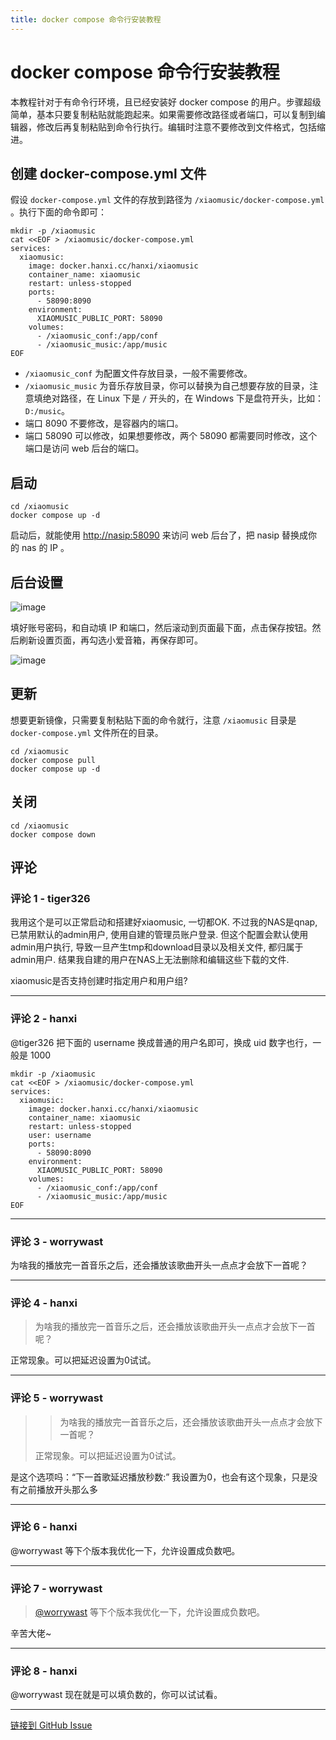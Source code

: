 ```yaml
---
title: docker compose 命令行安装教程
---
```


# docker compose 命令行安装教程

本教程针对于有命令行环境，且已经安装好 docker compose 的用户。步骤超级简单，基本只要复制粘贴就能跑起来。如果需要修改路径或者端口，可以复制到编辑器，修改后再复制粘贴到命令行执行。编辑时注意不要修改到文件格式，包括缩进。

## 创建 docker-compose.yml 文件

假设 `docker-compose.yml` 文件的存放到路径为 `/xiaomusic/docker-compose.yml` 。执行下面的命令即可：

```shell
mkdir -p /xiaomusic
cat <<EOF > /xiaomusic/docker-compose.yml
services:
  xiaomusic:
    image: docker.hanxi.cc/hanxi/xiaomusic
    container_name: xiaomusic
    restart: unless-stopped
    ports:
      - 58090:8090
    environment:
      XIAOMUSIC_PUBLIC_PORT: 58090
    volumes:
      - /xiaomusic_conf:/app/conf
      - /xiaomusic_music:/app/music
EOF
```

- `/xiaomusic_conf` 为配置文件存放目录，一般不需要修改。
- `/xiaomusic_music` 为音乐存放目录，你可以替换为自己想要存放的目录，注意填绝对路径，在 Linux 下是 `/` 开头的，在 Windows 下是盘符开头，比如： `D:/music`。
- 端口 8090 不要修改，是容器内的端口。
- 端口 58090 可以修改，如果想要修改，两个 58090 都需要同时修改，这个端口是访问 web 后台的端口。

## 启动

```shell
cd /xiaomusic
docker compose up -d
```

启动后，就能使用 <http://nasip:58090> 来访问 web 后台了，把 nasip 替换成你的 nas 的 IP 。

## 后台设置

![image](https://gproxy.hanxi.cc/proxy/user-attachments/assets/424c45af-6937-4fee-bb7d-855973ef0d5d)

填好账号密码，和自动填 IP 和端口，然后滚动到页面最下面，点击保存按钮。然后刷新设置页面，再勾选小爱音箱，再保存即可。

![image](https://gproxy.hanxi.cc/proxy/user-attachments/assets/c63c3ff1-3a80-4f47-971e-761eb9187ae0)


## 更新

想要更新镜像，只需要复制粘贴下面的命令就行，注意 `/xiaomusic` 目录是 `docker-compose.yml` 文件所在的目录。

```shell
cd /xiaomusic
docker compose pull
docker compose up -d
```

## 关闭

```shell
cd /xiaomusic
docker compose down
```

## 评论


### 评论 1 - tiger326

我用这个是可以正常启动和搭建好xiaomusic, 一切都OK.
不过我的NAS是qnap, 已禁用默认的admin用户, 使用自建的管理员账户登录.
但这个配置会默认使用admin用户执行, 导致一旦产生tmp和download目录以及相关文件, 都归属于admin用户.
结果我自建的用户在NAS上无法删除和编辑这些下载的文件.

xiaomusic是否支持创建时指定用户和用户组? 

---

### 评论 2 - hanxi

@tiger326 把下面的 username 换成普通的用户名即可，换成 uid 数字也行，一般是 1000 

```shell
mkdir -p /xiaomusic
cat <<EOF > /xiaomusic/docker-compose.yml
services:
  xiaomusic:
    image: docker.hanxi.cc/hanxi/xiaomusic
    container_name: xiaomusic
    restart: unless-stopped
    user: username
    ports:
      - 58090:8090
    environment:
      XIAOMUSIC_PUBLIC_PORT: 58090
    volumes:
      - /xiaomusic_conf:/app/conf
      - /xiaomusic_music:/app/music
EOF
```

---

### 评论 3 - worrywast

为啥我的播放完一首音乐之后，还会播放该歌曲开头一点点才会放下一首呢？

---

### 评论 4 - hanxi

> 为啥我的播放完一首音乐之后，还会播放该歌曲开头一点点才会放下一首呢？

正常现象。可以把延迟设置为0试试。


---

### 评论 5 - worrywast

> > 为啥我的播放完一首音乐之后，还会播放该歌曲开头一点点才会放下一首呢？
> 
> 正常现象。可以把延迟设置为0试试。

是这个选项吗：“下一首歌延迟播放秒数:”
我设置为0，也会有这个现象，只是没有之前播放开头那么多

---

### 评论 6 - hanxi

@worrywast 等下个版本我优化一下，允许设置成负数吧。

---

### 评论 7 - worrywast

> [@worrywast](https://github.com/worrywast) 等下个版本我优化一下，允许设置成负数吧。

辛苦大佬~

---

### 评论 8 - hanxi

@worrywast 现在就是可以填负数的，你可以试试看。

---
[链接到 GitHub Issue](https://github.com/hanxi/xiaomusic/issues/360)
